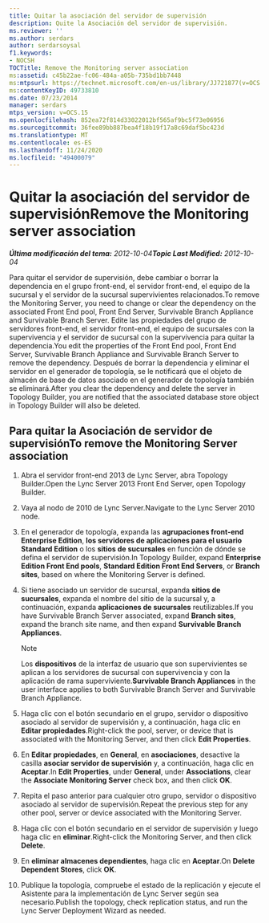 ```yaml
---
title: Quitar la asociación del servidor de supervisión
description: Quite la Asociación del servidor de supervisión.
ms.reviewer: ''
ms.author: serdars
author: serdarsoysal
f1.keywords:
- NOCSH
TOCTitle: Remove the Monitoring server association
ms:assetid: c45b22ae-fc06-484a-a05b-735bd1bb7448
ms:mtpsurl: https://technet.microsoft.com/en-us/library/JJ721877(v=OCS.15)
ms:contentKeyID: 49733810
ms.date: 07/23/2014
manager: serdars
mtps_version: v=OCS.15
ms.openlocfilehash: 852ea72f814d33022012bf565af9bc5f73e06956
ms.sourcegitcommit: 36fee89bb887bea4f18b19f17a8c69daf5bc423d
ms.translationtype: MT
ms.contentlocale: es-ES
ms.lasthandoff: 11/24/2020
ms.locfileid: "49400079"
---
```

# <a name="remove-the-monitoring-server-association"></a><span data-ttu-id="90227-103">Quitar la asociación del servidor de supervisión</span><span class="sxs-lookup"><span data-stu-id="90227-103">Remove the Monitoring server association</span></span>

<div data-xmlns="http://www.w3.org/1999/xhtml">

<div class="topic" data-xmlns="http://www.w3.org/1999/xhtml" data-msxsl="urn:schemas-microsoft-com:xslt" data-cs="https://msdn.microsoft.com/">

<div data-asp="https://msdn2.microsoft.com/asp">



</div>

<div id="mainSection">

<div id="mainBody"><span data-ttu-id="90227-104">

<span> </span></span><span class="sxs-lookup"><span data-stu-id="90227-104">

<span> </span></span></span>

<span data-ttu-id="90227-105">_**Última modificación del tema:** 2012-10-04_</span><span class="sxs-lookup"><span data-stu-id="90227-105">_**Topic Last Modified:** 2012-10-04_</span></span>

<span data-ttu-id="90227-106">Para quitar el servidor de supervisión, debe cambiar o borrar la dependencia en el grupo front-end, el servidor front-end, el equipo de la sucursal y el servidor de la sucursal supervivientes relacionados.</span><span class="sxs-lookup"><span data-stu-id="90227-106">To remove the Monitoring Server, you need to change or clear the dependency on the associated Front End pool, Front End Server, Survivable Branch Appliance and Survivable Branch Server.</span></span> <span data-ttu-id="90227-107">Edite las propiedades del grupo de servidores front-end, el servidor front-end, el equipo de sucursales con la supervivencia y el servidor de sucursal con la supervivencia para quitar la dependencia.</span><span class="sxs-lookup"><span data-stu-id="90227-107">You edit the properties of the Front End pool, Front End Server, Survivable Branch Appliance and Survivable Branch Server to remove the dependency.</span></span> <span data-ttu-id="90227-108">Después de borrar la dependencia y eliminar el servidor en el generador de topología, se le notificará que el objeto de almacén de base de datos asociado en el generador de topología también se eliminará.</span><span class="sxs-lookup"><span data-stu-id="90227-108">After you clear the dependency and delete the server in Topology Builder, you are notified that the associated database store object in Topology Builder will also be deleted.</span></span>

<div>

## <a name="to-remove-the-monitoring-server-association"></a><span data-ttu-id="90227-109">Para quitar la Asociación de servidor de supervisión</span><span class="sxs-lookup"><span data-stu-id="90227-109">To remove the Monitoring Server association</span></span>

1.  <span data-ttu-id="90227-110">Abra el servidor front-end 2013 de Lync Server, abra Topology Builder.</span><span class="sxs-lookup"><span data-stu-id="90227-110">Open the Lync Server 2013 Front End Server, open Topology Builder.</span></span>

2.  <span data-ttu-id="90227-111">Vaya al nodo de 2010 de Lync Server.</span><span class="sxs-lookup"><span data-stu-id="90227-111">Navigate to the Lync Server 2010 node.</span></span>

3.  <span data-ttu-id="90227-112">En el generador de topología, expanda las **agrupaciones front-end Enterprise Edition**, **los servidores de aplicaciones para el usuario Standard Edition** o los **sitios de sucursales** en función de dónde se defina el servidor de supervisión.</span><span class="sxs-lookup"><span data-stu-id="90227-112">In Topology Builder, expand **Enterprise Edition Front End pools**, **Standard Edition Front End Servers**, or **Branch sites**, based on where the Monitoring Server is defined.</span></span>

4.  <span data-ttu-id="90227-113">Si tiene asociado un servidor de sucursal, expanda **sitios de sucursales**, expanda el nombre del sitio de la sucursal y, a continuación, expanda **aplicaciones de sucursales** reutilizables.</span><span class="sxs-lookup"><span data-stu-id="90227-113">If you have Survivable Branch Server associated, expand **Branch sites**, expand the branch site name, and then expand **Survivable Branch Appliances**.</span></span>
    
    <div>
    

    > [!NOTE]  
    > <span data-ttu-id="90227-114">Los <STRONG>dispositivos</STRONG> de la interfaz de usuario que son supervivientes se aplican a los servidores de sucursal con supervivencia y con la aplicación de rama superviviente.</span><span class="sxs-lookup"><span data-stu-id="90227-114"><STRONG>Survivable Branch Appliances</STRONG> in the user interface applies to both Survivable Branch Server and Survivable Branch Appliance.</span></span>

    
    </div>

5.  <span data-ttu-id="90227-115">Haga clic con el botón secundario en el grupo, servidor o dispositivo asociado al servidor de supervisión y, a continuación, haga clic en **Editar propiedades**.</span><span class="sxs-lookup"><span data-stu-id="90227-115">Right-click the pool, server, or device that is associated with the Monitoring Server, and then click **Edit Properties**.</span></span>

6.  <span data-ttu-id="90227-116">En **Editar propiedades**, en **General**, en **asociaciones**, desactive la casilla **asociar servidor de supervisión** y, a continuación, haga clic en **Aceptar**.</span><span class="sxs-lookup"><span data-stu-id="90227-116">In **Edit Properties**, under **General**, under **Associations**, clear the **Associate Monitoring Server** check box, and then click **OK**.</span></span>

7.  <span data-ttu-id="90227-117">Repita el paso anterior para cualquier otro grupo, servidor o dispositivo asociado al servidor de supervisión.</span><span class="sxs-lookup"><span data-stu-id="90227-117">Repeat the previous step for any other pool, server or device associated with the Monitoring Server.</span></span>

8.  <span data-ttu-id="90227-118">Haga clic con el botón secundario en el servidor de supervisión y luego haga clic en **eliminar**.</span><span class="sxs-lookup"><span data-stu-id="90227-118">Right-click the Monitoring Server, and then click **Delete**.</span></span>

9.  <span data-ttu-id="90227-119">En **eliminar almacenes dependientes**, haga clic en **Aceptar**.</span><span class="sxs-lookup"><span data-stu-id="90227-119">On **Delete Dependent Stores**, click **OK**.</span></span>

10. <span data-ttu-id="90227-120">Publique la topología, compruebe el estado de la replicación y ejecute el Asistente para la implementación de Lync Server según sea necesario.</span><span class="sxs-lookup"><span data-stu-id="90227-120">Publish the topology, check replication status, and run the Lync Server Deployment Wizard as needed.</span></span>

<span data-ttu-id="90227-121"></div>

</div>

<span> </span>

</div>

</div>

</span><span class="sxs-lookup"><span data-stu-id="90227-121"></div>

</div>

<span> </span>

</div>

</div>

</span></span></div>

